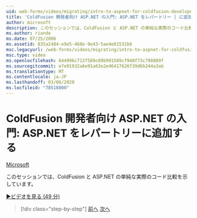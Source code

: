```yaml
---
uid: web-forms/videos/migrating/intro-to-aspnet-for-coldfusion-developers-adding-aspnet-to-your-repertoire
title: 'ColdFusion 開発者向け ASP.NET の入門: ASP.NET をレパートリー | に追加するMicrosoft Docs'
author: microsoft
description: このセッションでは、ColdFusion と ASP.NET の単純な実際のコード比較を示しています。
ms.author: riande
ms.date: 07/25/2006
ms.assetid: 835a2484-e9e5-468e-9e43-5ae4e61531b6
msc.legacyurl: /web-forms/videos/migrating/intro-to-aspnet-for-coldfusion-developers-adding-aspnet-to-your-repertoire
msc.type: video
ms.openlocfilehash: 644996c713f589c09b991589cf940f73c798809f
ms.sourcegitcommit: e7e91932a6e91a63e2e46417626f39d6b244a3ab
ms.translationtype: MT
ms.contentlocale: ja-JP
ms.lasthandoff: 03/06/2020
ms.locfileid: "78518800"
---
```

# <a name="intro-to-aspnet-for-coldfusion-developers-adding-aspnet-to-your-repertoire"></a>ColdFusion 開発者向け ASP.NET の入門: ASP.NET をレパートリーに追加する

[Microsoft](https://github.com/microsoft)

このセッションでは、ColdFusion と ASP.NET の単純な実際のコード比較を示しています。

[&#9654;ビデオを見る (49 分)](https://channel9.msdn.com/Blogs/ASP-NET-Site-Videos/intro-to-aspnet-for-coldfusion-developers-adding-aspnet-to-your-repertoire)

> [!div class="step-by-step"]
> [前へ](intro-to-aspnet-for-jsp-developers-building-applications.md)
> [次へ](introduction-to-aspnet-for-coldfusion-developers-building-an-aspnet-application.md)
